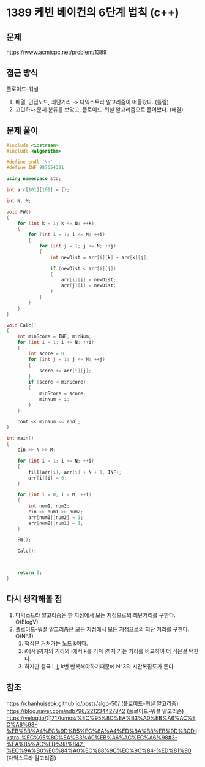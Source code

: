 # 1389 케빈 베이컨의 6단계 법칙 (c++)

## 문제
https://www.acmicpc.net/problem/1389

## 접근 방식
플로이드-워셜
1. 배열, 인접노드, 최단거리 -> 다익스트라 알고리즘이 떠올랐다. (틀림)
2. 고민하다 문제 분류를 보았고, 플로이드-워셜 알고리즘으로 풀어봤다. (해결)

## 문제 풀이
```c++
#include <iostream>
#include <algorithm>

#define endl '\n'
#define INF 987654321

using namespace std;

int arr[101][101] = {};

int N, M;

void FW()
{
    for (int k = 1; k <= N; ++k)
    {
        for (int i = 1; i <= N; ++i)
        {
            for (int j = 1; j <= N; ++j)
            {
                int newDist = arr[i][k] + arr[k][j];

                if (newDist < arr[i][j])
                {
                    arr[i][j] = newDist;
                    arr[j][i] = newDist;
                }
            }
        }
    }
}

void Calc()
{
    int minScore = INF, minNum;
    for (int i = 1; i <= N; ++i)
    {
        int score = 0;
        for (int j = 1; j <= N; ++j)
        {
            score += arr[i][j];
        }
        if (score < minScore)
        {
            minScore = score;
            minNum = i;
        }
    }

    cout << minNum << endl;
}

int main()
{
    cin >> N >> M;

    for (int i = 1; i <= N; ++i)
    {
        fill(arr[i], arr[i] + N + 1, INF);
        arr[i][i] = 0;
    }

    for (int i = 0; i < M; ++i)
    {
        int num1, num2;
        cin >> num1 >> num2;
        arr[num1][num2] = 1;
        arr[num2][num1] = 1;
    }

    FW();

    Calc();



    return 0;
}
```

## 다시 생각해볼 점
1. 다익스트라 알고리즘은 한 지점에서 모든 지점으로의 최단거리를 구한다. O(ElogV)
2. 플로이드-워셜 알고리즘은 모든 지점에서 모든 지점으로의 최단 거리를 구한다. O(N^3)
	1. 핵심은 거쳐가는 노드 k이다.
	2. i에서 j까지의 거리와 i에서 k를 거쳐 j까지 가는 거리를 비교하여 더 적은걸 택한다.
	3. 하지만 결국 i, j, k번 반복해야하기때문에 N^3의 시간복잡도가 든다.


## 참조
https://chanhuiseok.github.io/posts/algo-50/ (플로이드-워셜 알고리즘)   
https://blog.naver.com/ndb796/221234427842 (플로이드-워셜 알고리즘)   
https://velog.io/@717lumos/%EC%95%8C%EA%B3%A0%EB%A6%AC%EC%A6%98-%EB%8B%A4%EC%9D%B5%EC%8A%A4%ED%8A%B8%EB%9D%BCDijkstra-%EC%95%8C%EA%B3%A0%EB%A6%AC%EC%A6%98#3-%EA%B5%AC%ED%98%842-%EC%9A%B0%EC%84%A0%EC%88%9C%EC%9C%84-%ED%81%90 (다익스트라 알고리즘)

